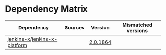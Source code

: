 # Dependency Matrix

Dependency | Sources | Version | Mismatched versions
---------- | ------- | ------- | -------------------
[jenkins-x/jenkins-x-platform](https://github.com/jenkins-x/jenkins-x-platform) |  | [2.0.1864](https://github.com/jenkins-x/jenkins-x-platform/releases/tag/v2.0.1864) | 
